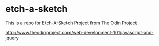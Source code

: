# etch-a-sketch

This is a repo for Etch-A-Sketch Project from The Odin Project

http://www.theodinproject.com/web-development-101/javascript-and-jquery
